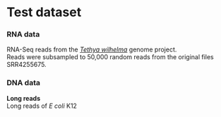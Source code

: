 # Test dataset

### RNA data

RNA-Seq reads from the *[Tethya wilhelma](http://tethya.spongebase.net/)* genome project.   
Reads were subsampled to 50,000 random reads from the original files SRR4255675.    

### DNA data

**Long reads**  
Long reads of *E coli* K12
